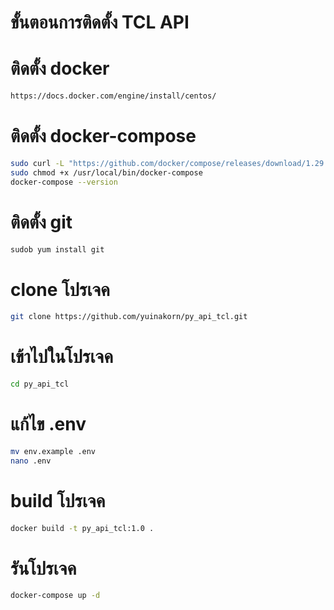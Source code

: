 
# ขั้นตอนการติดตั้ง TCL API
# ติดตั้ง docker 

```bash
https://docs.docker.com/engine/install/centos/
```

# ติดตั้ง docker-compose

```bash
sudo curl -L "https://github.com/docker/compose/releases/download/1.29.2/docker-compose-$(uname -s)-$(uname -m)" -o /usr/local/bin/docker-compose
sudo chmod +x /usr/local/bin/docker-compose
docker-compose --version
``` 


# ติดตั้ง git
```bash
sudob yum install git
```

# clone โปรเจค
```bash
git clone https://github.com/yuinakorn/py_api_tcl.git
```

# เข้าไปในโปรเจค
```bash
cd py_api_tcl
```

# แก้ไข .env
```bash
mv env.example .env
nano .env
```

# build โปรเจค
```bash
docker build -t py_api_tcl:1.0 .
```

# รันโปรเจค
```bash
docker-compose up -d
``` 
